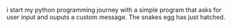 i start my python programming journey 
with a simple program that asks for 
user input and ouputs a custom message.
The snakes egg has just hatched.
